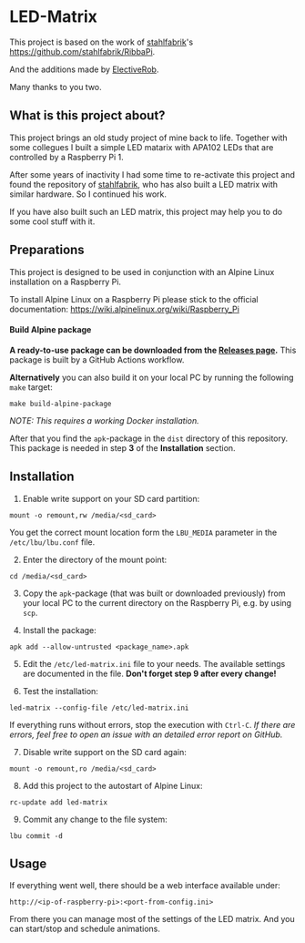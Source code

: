 # LED-Matrix

This project is based on the work of [stahlfabrik](https://github.com/stahlfabrik)'s https://github.com/stahlfabrik/RibbaPi.

And the additions made by [ElectiveRob](https://github.com/ElectiveRob).

Many thanks to you two.



## What is this project about?
This project brings an old study project of mine back to life. Together with some collegues I built a simple LED matarix with APA102 LEDs that are controlled by a Raspberry Pi 1.

After some years of inactivity I had some time to re-activate this project and found the repository of [stahlfabrik](https://github.com/stahlfabrik), who has also built a LED matrix with similar hardware. So I continued his work.

If you have also built such an LED matrix, this project may help you to do some cool stuff with it.



## Preparations
This project is designed to be used in conjunction with an Alpine Linux installation on a Raspberry Pi.

To install Alpine Linux on a Raspberry Pi please stick to the official documentation: https://wiki.alpinelinux.org/wiki/Raspberry_Pi


#### Build Alpine package
**A ready-to-use package can be downloaded from the [Releases page](https://github.com/mammo0/LED-Matrix/releases).** This package is built by a GitHub Actions workflow.

**Alternatively** you can also build it on your local PC by running the following `make` target:

```shell
make build-alpine-package
```

*NOTE: This requires a working Docker installation.*

After that you find the `apk`-package in the `dist` directory of this repository. This package is needed in step **3** of the **Installation** section.



## Installation
1. Enable write support on your SD card partition:
```shell
mount -o remount,rw /media/<sd_card>
```
You get the correct mount location form the `LBU_MEDIA` parameter in the `/etc/lbu/lbu.conf` file.

2. Enter the directory of the mount point:
```shell
cd /media/<sd_card>
```

3. Copy the `apk`-package (that was built or downloaded previously) from your local PC to the current directory on the Raspberry Pi, e.g. by using `scp`.

4. Install the package:
```shell
apk add --allow-untrusted <package_name>.apk
```

5. Edit the `/etc/led-matrix.ini` file to your needs. The available settings are documented in the file. **Don't forget step 9 after every change!**

6. Test the installation:
```shell
led-matrix --config-file /etc/led-matrix.ini
```
If everything runs without errors, stop the execution with `Ctrl-C`. *If there are errors, feel free to open an issue with an detailed error report on GitHub.*

7. Disable write support on the SD card again:
```shell
mount -o remount,ro /media/<sd_card>
```

8. Add this project to the autostart of Alpine Linux:
```shell
rc-update add led-matrix
```

9. Commit any change to the file system:
```shell
lbu commit -d
```


## Usage
If everything went well, there should be a web interface available under:

```
http://<ip-of-raspberry-pi>:<port-from-config.ini>
```

From there you can manage most of the settings of the LED matrix. And you can start/stop and schedule animations.
